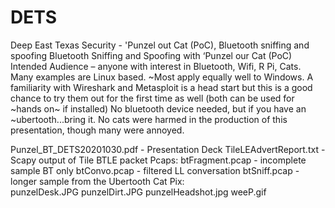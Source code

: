 # DETS
Deep East Texas Security - 'Punzel out Cat (PoC), Bluetooth sniffing and spoofing 
Bluetooth Sniffing and Spoofing
with ‘Punzel our Cat (PoC)
Intended Audience – anyone with interest in Bluetooth, Wifi, R Pi, Cats.
Many examples are Linux based. ~Most apply equally well to Windows.
A familiarity with Wireshark and Metasploit is a head start but this is a good chance to try them out for the first time as well (both can be used for ~hands on~ if installed)
No bluetooth device needed, but if you have an ~ubertooth...bring it.
No cats were harmed in the production of this presentation, though many  were annoyed.

Punzel_BT_DETS20201030.pdf - Presentation Deck
TileLEAdvertReport.txt - Scapy output of Tile BTLE packet
Pcaps:
    btFragment.pcap - incomplete sample BT only
    btConvo.pcap - filtered LL conversation
    btSniff.pcap - longer sample from the Ubertooth
Cat Pix:    
    punzelDesk.JPG
    punzelDirt.JPG
    punzelHeadshot.jpg
    weeP.gif
